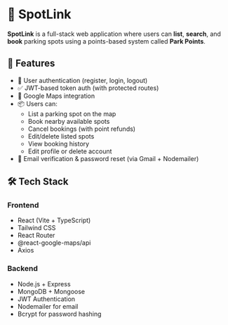 # 🚗 SpotLink

**SpotLink** is a full-stack web application where users can **list**, **search**, and **book** parking spots using a points-based system called **Park Points**.

## 📌 Features

- 🔐 User authentication (register, login, logout)
- ✅ JWT-based token auth (with protected routes)
- 📍 Google Maps integration
- 📦 Users can:
  - List a parking spot on the map
  - Book nearby available spots
  - Cancel bookings (with point refunds)
  - Edit/delete listed spots
  - View booking history
  - Edit profile or delete account
- 📧 Email verification & password reset (via Gmail + Nodemailer)

## 🛠 Tech Stack

### Frontend
- React (Vite + TypeScript)
- Tailwind CSS
- React Router
- @react-google-maps/api
- Axios

### Backend
- Node.js + Express
- MongoDB + Mongoose
- JWT Authentication
- Nodemailer for email
- Bcrypt for password hashing
